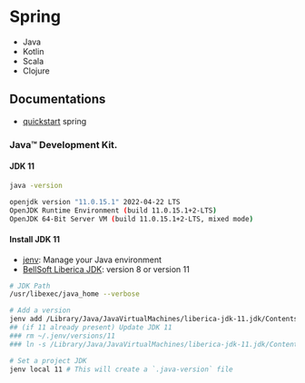 # Spring

- Java
- Kotlin
- Scala
- Clojure

## Documentations

- [quickstart](https://spring.io/quickstart) spring

### Java™ Development Kit. 

#### JDK 11

```bash
java -version

openjdk version "11.0.15.1" 2022-04-22 LTS
OpenJDK Runtime Environment (build 11.0.15.1+2-LTS)
OpenJDK 64-Bit Server VM (build 11.0.15.1+2-LTS, mixed mode)
```

#### Install JDK 11

- [jenv](https://github.com/jenv/jenv): Manage your Java environment
- [BellSoft Liberica JDK](https://bell-sw.com/pages/downloads/#/java-11-lts): version 8 or version 11

```bash
# JDK Path
/usr/libexec/java_home --verbose

# Add a version
jenv add /Library/Java/JavaVirtualMachines/liberica-jdk-11.jdk/Contents/Home
## (if 11 already present) Update JDK 11
### rm ~/.jenv/versions/11
### ln -s /Library/Java/JavaVirtualMachines/liberica-jdk-11.jdk/Contents/Home ~/.jenv/versions/11

# Set a project JDK
jenv local 11 # This will create a `.java-version` file
```

